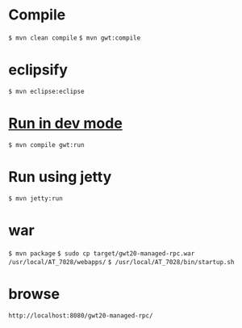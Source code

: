 
Compile
=======

`$ mvn clean compile`
`$ mvn gwt:compile`

eclipsify 
=========

`$ mvn eclipse:eclipse`


[Run in dev mode](http://stackoverflow.com/a/3599131/432903)
===============

`$ mvn compile gwt:run`

Run using jetty
===============
`$ mvn jetty:run`

war
===
`$ mvn package`
`$ sudo cp target/gwt20-managed-rpc.war /usr/local/AT_7028/webapps/`
`$ /usr/local/AT_7028/bin/startup.sh`

browse
======

`http://localhost:8080/gwt20-managed-rpc/`
